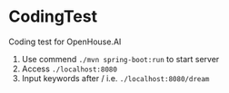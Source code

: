 # CodingTest
Coding test for  OpenHouse.AI
1. Use commend `./mvn spring-boot:run` to start server 
2. Access `./localhost:8080` 
3. Input keywords after / i.e. `./localhost:8080/dream`
